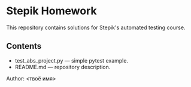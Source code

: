 # Stepik Homework

This repository contains solutions for Stepik's automated testing course.

## Contents
- test_abs_project.py — simple pytest example.
- README.md — repository description.

Author: <твоё имя>

